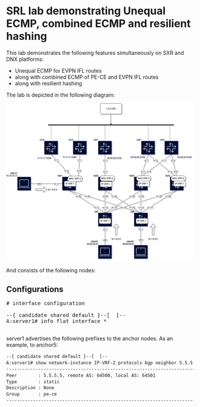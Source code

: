 # SRL lab demonstrating Unequal ECMP, combined ECMP and resilient hashing

This lab demonstrates the following features simultaneously on SXR and DNX platforms:
- Unequal ECMP for EVPN IFL routes
- along with combined ECMP of PE-CE and EVPN IFL routes  
- along with resilient hashing

 The lab is depicted in the following diagram:

![](srl-uecmp-sticky-mpls.drawio.png)

And consists of the following nodes:



## Configurations



<pre>
# interface configuration

--{ candidate shared default }--[  ]--
A:server1# info flat interface *

</pre>

server1 advertises the following prefixes to the anchor nodes. As an example, to anchor5:

```bash
--{ candidate shared default }--[  ]--
A:server1# show network-instance IP-VRF-2 protocols bgp neighbor 5.5.5.5 advertised-routes ipv4
-----------------------------------------------------------------------------------------------------------------------------------------------
Peer        : 5.5.5.5, remote AS: 64500, local AS: 64501
Type        : static
Description : None
Group       : pe-ce
----------------------------------------------------------------------------------------------------
```













